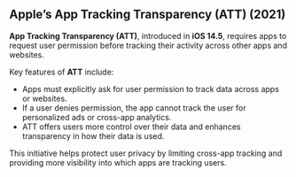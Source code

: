 ## **Apple’s App Tracking Transparency (ATT) (2021)**

**App Tracking Transparency (ATT)**, introduced in **iOS 14.5**, requires apps to request user permission before tracking their activity across other apps and websites.

Key features of **ATT** include:

- Apps must explicitly ask for user permission to track data across apps or websites.
- If a user denies permission, the app cannot track the user for personalized ads or cross-app analytics.
- ATT offers users more control over their data and enhances transparency in how their data is used.

This initiative helps protect user privacy by limiting cross-app tracking and providing more visibility into which apps are tracking users.
